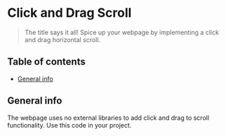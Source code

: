 # Click and Drag Scroll
> The title says it all! Spice up your webpage by implementing a click and drag horizontal scroll. 

## Table of contents
* [General info](#general-info)


## General info
The webpage uses no external libraries to add click and drag to scroll functionality. Use this code in your project.

